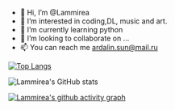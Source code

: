 - 👋 Hi, I’m @Lammirea
- 👀 I’m interested in coding,DL, music and art.
- 🌱 I’m currently learning python
- 💞️ I’m looking to collaborate on ...
- 📫 You can reach me ardalin.sun@mail.ru

[![Top Langs](https://github-readme-stats.vercel.app/api/top-langs/?username=Lammirea&langs_count=8)](https://github.com/Lammirea/github-readme-stats)

![Lammirea's GitHub stats](https://github-readme-stats.vercel.app/api?username=Lammirea&theme=material-palenight&show_icons=true)

[![Lammirea's github activity graph](https://activity-graph.herokuapp.com/graph?username=Lammirea&theme=dracula)](https://github.com/Lammirea/github-readme-activity-graph)
<!---
Lammirea/Lammirea is a ✨ special ✨ repository because its `README.md` (this file) appears on your GitHub profile.
You can click the Preview link to take a look at your changes.
--->

